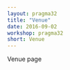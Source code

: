 ```yaml
---
layout: pragma32
title: "Venue"
date: 2016-09-02
workshop: pragma32
short: Venue
---
```


Venue page 

